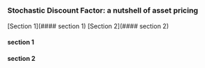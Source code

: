 ##

### Stochastic Discount Factor: a nutshell of asset pricing 

[Section 1](#### section 1)
[Section 2](#### section 2)

#### section 1

#### section 2
